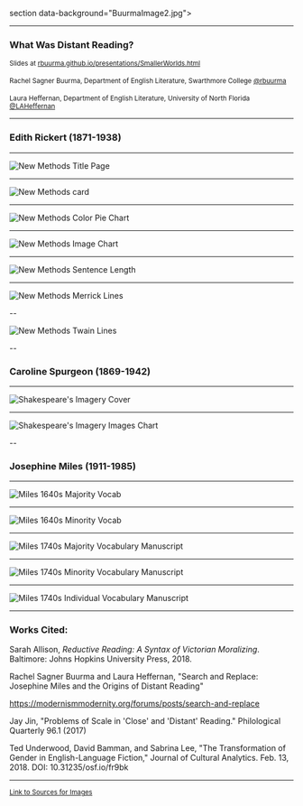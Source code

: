 section data-background="BuurmaImage2.jpg"></section>

---

### What Was Distant Reading?

<small>Slides at [rbuurma.github.io/presentations/SmallerWorlds.html](rbuurma.github.io/presentations/SmallerWorlds.html)</small>
<br>
<br><small>Rachel Sagner Buurma, Department of English Literature, Swarthmore College [@rbuurma](http://twitter.com/rbuurma)</small>
<br>
<br><small>Laura Heffernan, Department of English Literature, University of North Florida [@LAHeffernan](http://twitter.com/rbuurma)</small>


---

### Edith Rickert (1871-1938)

---

![New Methods Title Page](NewMethodsTP.png)

---

![New Methods card](NMCard.png)

---

![New Methods Color Pie Chart](NMPieColors.png)

---

![New Methods Image Chart](NMImageChart.png)

---

![New Methods Sentence Length](NMSentenceLength.png)

---

![New Methods Merrick Lines](NMMerrickLines.png)

--

![New Methods Twain Lines](NMTwainLines.png)

--

### Caroline Spurgeon (1869-1942)

---

![Shakespeare's Imagery Cover](SICover.jpg)

---

![Shakespeare's Imagery Images Chart](SIChart1.png)

--

### Josephine Miles (1911-1985)

---

![Miles 1640s Majority Vocab](Miles1640sMajority.jpg)

---

![Miles 1640s Minority Vocab](Miles1640sMinority.jpg)

---

![Miles 1740s Majority Vocabulary Manuscript](Miles1740MajorMS.jpg)

---

![Miles 1740s Minority Vocabulary Manuscript](Miles1740MinorMS.jpg)

---

![Miles 1740s Individual Vocabulary Manuscript](Miles1740IndividualMS.jpg)

---

### Works Cited:

Sarah Allison, *Reductive Reading: A Syntax of Victorian Moralizing*. Baltimore: Johns Hopkins University Press, 2018.

Rachel Sagner Buurma and Laura Heffernan, "Search and Replace: Josephine Miles and the Origins of Distant Reading"

https://modernismmodernity.org/forums/posts/search-and-replace


Jay Jin, "Problems of Scale in 'Close' and 'Distant' Reading." Philological Quarterly 96.1 (2017)

Ted Underwood, David Bamman, and Sabrina Lee, "The Transformation of Gender in English-Language Fiction," Journal of Cultural Analytics. Feb. 13, 2018. DOI: 10.31235/osf.io/fr9bk


---

<small>[Link to Sources for Images]()</small>
